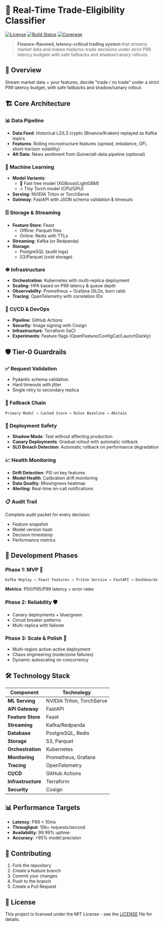 # 🚀 Real-Time Trade-Eligibility Classifier

[![License](https://img.shields.io/badge/license-MIT-blue.svg)](LICENSE)
[![Build Status](https://img.shields.io/badge/build-passing-brightgreen.svg)]()
[![Coverage](https://img.shields.io/badge/coverage-95%25-brightgreen.svg)]()

> **Finance-flavored, latency-critical trading system** that streams market data and makes trade/no-trade decisions under strict P99 latency budgets with safe fallbacks and shadow/canary rollouts.

## 📖 Overview

Stream market data + your features, decide "trade / no trade" under a strict P99 latency budget, with safe fallbacks and shadow/canary rollout.

## 🏗️ Core Architecture

### 📊 Data Pipeline

- **Data Feed**: Historical L2/L3 crypto (Binance/Kraken) replayed as Kafka topics
- **Features**: Rolling microstructure features (spread, imbalance, OFI, short-horizon volatility)
- **Alt Data**: News sentiment from Quiver/alt-data pipeline (optional)

### 🤖 Machine Learning

- **Model Variants**:
  - 🌳 Fast tree model (XGBoost/LightGBM)
  - 🔥 Tiny Torch model (CPU/GPU)
- **Serving**: NVIDIA Triton or TorchServe
- **Gateway**: FastAPI with JSON schema validation & timeouts

### 🗄️ Storage & Streaming

- **Feature Store**: Feast
  - Offline: Parquet files
  - Online: Redis with TTLs
- **Streaming**: Kafka (or Redpanda)
- **Storage**:
  - PostgreSQL (audit logs)
  - S3/Parquet (cold storage)

### ☸️ Infrastructure

- **Orchestration**: Kubernetes with multi-replica deployment
- **Scaling**: HPA based on P99 latency & queue depth
- **Observability**: Prometheus + Grafana (SLOs, burn rate)
- **Tracing**: OpenTelemetry with correlation IDs

### 🔄 CI/CD & DevOps

- **Pipeline**: GitHub Actions
- **Security**: Image signing with Cosign
- **Infrastructure**: Terraform (IaC)
- **Experiments**: Feature flags (OpenFeature/ConfigCat/LaunchDarkly)

## 🛡️ Tier-0 Guardrails

### ✅ Request Validation

- Pydantic schema validation
- Hard timeouts with jitter
- Single retry to secondary replica

### 🔄 Fallback Chain

```
Primary Model → Cached Score → Rules Baseline → Abstain
```

### 🎯 Deployment Safety

- **Shadow Mode**: Test without affecting production
- **Canary Deployments**: Gradual rollout with automatic rollback
- **SLO Breach Detection**: Automatic rollback on performance degradation

### 📈 Health Monitoring

- **Drift Detection**: PSI on key features
- **Model Health**: Calibration drift monitoring
- **Data Quality**: Missingness heatmap
- **Alerting**: Real-time on-call notifications

### 📋 Audit Trail

Complete audit packet for every decision:

- Feature snapshot
- Model version hash
- Decision timestamp
- Performance metrics

## 🚀 Development Phases

### Phase 1: MVP 🎯

```
Kafka Replay → Feast Features → Triton Service → FastAPI → Dashboards
```

**Metrics**: P50/P95/P99 latency + error rates

### Phase 2: Reliability 🛡️

- Canary deployments + blue/green
- Circuit breaker patterns
- Multi-replica with failover

### Phase 3: Scale & Polish 🌟

- Multi-region active-active deployment
- Chaos engineering (node/zone failures)
- Dynamic autoscaling on concurrency

## 🛠️ Technology Stack

| Component          | Technology                |
| ------------------ | ------------------------- |
| **ML Serving**     | NVIDIA Triton, TorchServe |
| **API Gateway**    | FastAPI                   |
| **Feature Store**  | Feast                     |
| **Streaming**      | Kafka/Redpanda            |
| **Database**       | PostgreSQL, Redis         |
| **Storage**        | S3, Parquet               |
| **Orchestration**  | Kubernetes                |
| **Monitoring**     | Prometheus, Grafana       |
| **Tracing**        | OpenTelemetry             |
| **CI/CD**          | GitHub Actions            |
| **Infrastructure** | Terraform                 |
| **Security**       | Cosign                    |

## 📊 Performance Targets

- **Latency**: P99 < 10ms
- **Throughput**: 10k+ requests/second
- **Availability**: 99.99% uptime
- **Accuracy**: >95% model precision

## 🤝 Contributing

1. Fork the repository
2. Create a feature branch
3. Commit your changes
4. Push to the branch
5. Create a Pull Request

## 📄 License

This project is licensed under the MIT License - see the [LICENSE](LICENSE) file for details.

